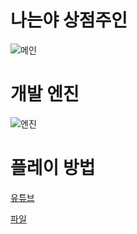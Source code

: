 # 나는야 상점주인

![메인](https://www.dalae37.com/project/imshopkeeper/resource/image/imshopkeeper.webp)

# 개발 엔진

![엔진](https://www.dalae37.com/project/resource/image/ZeroEngine.webp)

# 플레이 방법

[유튜브](https://youtu.be/ZgnNcjYFZeU)

[파일](https://github.com/DaLae37/ImShopkeeper/releases/download/v1.0.0/howtoplay.pdf)
